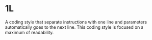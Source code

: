 # 1L
A coding style that separate instructions with one line and parameters automatically goes to the next line. This coding style is focused on a maximum of readability. 
